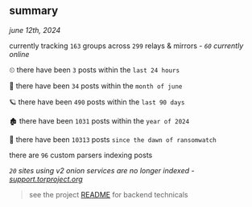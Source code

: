 
## summary
_june 12th, 2024_

currently tracking `163` groups across `299` relays & mirrors - _`60` currently online_

⏲ there have been `3` posts within the `last 24 hours`

🦈 there have been `34` posts within the `month of june`

🪐 there have been `490` posts within the `last 90 days`

🏚 there have been `1031` posts within the `year of 2024`

🦕 there have been `10313` posts `since the dawn of ransomwatch`

there are `96` custom parsers indexing posts

_`20` sites using v2 onion services are no longer indexed - [support.torproject.org](https://support.torproject.org/onionservices/v2-deprecation/)_

> see the project [README](https://github.com/joshhighet/ransomwatch#ransomwatch--) for backend technicals
